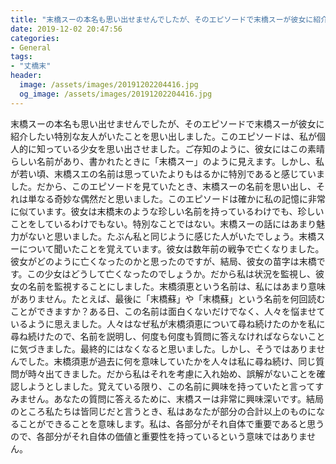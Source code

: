 ```yaml
---
title: "末橋スーの本名も思い出せませんでしたが、そのエピソードで末橋スーが彼女に紹介したい特別な友人がいたことを思い出しました。"
date: 2019-12-02 20:47:56
categories:
- General
tags:
- "丈橋末"
header:
  image: /assets/images/20191202204416.jpg
  og_image: /assets/images/20191202204416.jpg
---
```


末橋スーの本名も思い出せませんでしたが、そのエピソードで末橋スーが彼女に紹介したい特別な友人がいたことを思い出しました。このエピソードは、私が個人的に知っている少女を思い出させました。ご存知のように、彼女にはこの素晴らしい名前があり、書かれたときに「末橋スー」のように見えます。しかし、私が若い頃、末橋スエの名前は思っていたよりもはるかに特別であると感じていました。だから、このエピソードを見ていたとき、末橋スーの名前を思い出し、それは単なる奇妙な偶然だと思いました。このエピソードは確かに私の記憶に非常に似ています。彼女は末橋末のような珍しい名前を持っているわけでも、珍しいことをしているわけでもない。特別なことではない。末橋スーの話にはあまり魅力がないと思いました。たぶん私と同じように感じた人がいたでしょう。末橋スーについて聞いたことを覚えています。彼女は数年前の戦争で亡くなりました。彼女がどのように亡くなったのかと思ったのですが、結局、彼女の苗字は末橋です。この少女はどうして亡くなったのでしょうか。だから私は状況を監視し、彼女の名前を監視することにしました。末橋須恵という名前は、私にはあまり意味がありません。たとえば、最後に「末橋蘇」や「末橋蘇」という名前を何回読むことができますか？ある日、この名前は面白くないだけでなく、人々を悩ませているように思えました。人々はなぜ私が末橋須恵について尋ね続けたのかを私に尋ね続けたので、名前を説明し、何度も何度も質問に答えなければならないことに気づきました。最終的にはなくなると思いました。しかし、そうではありませんでした。末橋須恵が過去に何を意味していたかを人々は私に尋ね続け、同じ質問が時々出てきました。だから私はそれを考慮に入れ始め、誤解がないことを確認しようとしました。覚えている限り、この名前に興味を持っていたと言ってすみません。あなたの質問に答えるために、末橋スーは非常に興味深いです。結局のところ私たちは皆同じだと言うとき、私はあなたが部分の合計以上のものになることができることを意味します。私は、各部分がそれ自体で重要であると思うので、各部分がそれ自体の価値と重要性を持っているという意味ではありません。
